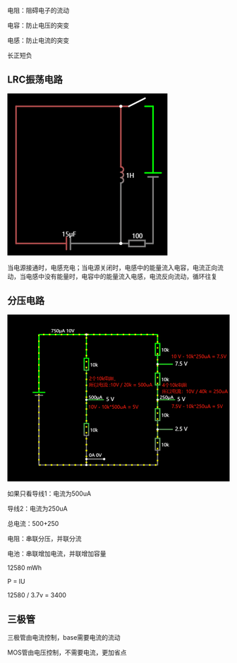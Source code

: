 电阻：阻碍电子的流动







电容：防止电压的突变

电感：防止电流的突变



长正短负





## LRC振荡电路

![1694600346827](模电.assets/1694600346827.png)

当电源接通时，电感充电；当电源关闭时，电感中的能量流入电容，电流正向流动，当电感中没有能量时，电容中的能量流入电感，电流反向流动，循环往复



## 分压电路

![79876bf463c82c12744c28fb9060ac5](模电.assets/79876bf463c82c12744c28fb9060ac5.png)

如果只看导线1：电流为500uA

导线2：电流为250uA

总电流：500+250



电阻：串联分压，并联分流

电池：串联增加电流，并联增加容量





12580 mWh

P = IU

12580 / 3.7v = 3400





## 三极管

三极管由电流控制，base需要电流的流动

MOS管由电压控制，不需要电流，更加省点





